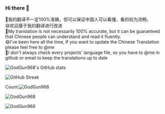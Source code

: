 ### Hi there 👋

🤔我的翻译不一定100%准确，但可以保证中国人可以看懂，看的较为流畅。   
😄欢迎基于我的翻译进行改进  
🤔My translation is not necessarily 100% accurate, but it can be guaranteed that Chinese people can understand and read it fluently.  
😄I've been here all the time, If you want to update the Chinese Translation please feel free to @me  
🫡I don't always check every projects' language file, so you have to @me in github or email to keep the translations up to date


![GodGun968's GitHub stats](https://github-readme-stats.vercel.app/api?username=GodGun968&show_icons=true&locale=cn&theme=great-gatsby)


![GitHub Streak](https://github-readme-streak-stats.herokuapp.com?user=GodGun968&theme=cobalt&hide_border=true&locale=zh_Hans)


Count:![GodGun968](https://w.saobby.com/w/1euhtmvm)


![GodGun968](https://api.likepoems.com/counter/get/@godgun968)


![GodGun968](https://js.yhpop.com/api/counter?name=godgun968&length=16&scale=1&offset=-1&align=center&pixelate=off&darkmode=auto)

<!--
**GodGun968/GodGun968** is a ✨ _special_ ✨ repository because its `README.md` (this file) appears on your GitHub profile.

Here are some ideas to get you started:

- 🔭 I’m currently working on ...
- 🌱 I’m currently learning ...
- 👯 I’m looking to collaborate on ...
- 🤔 I’m looking for help with ...
- 💬 Ask me about ...
- 📫 How to reach me: ...
- 😄 Pronouns: ...
- ⚡ Fun fact: ...
-->
